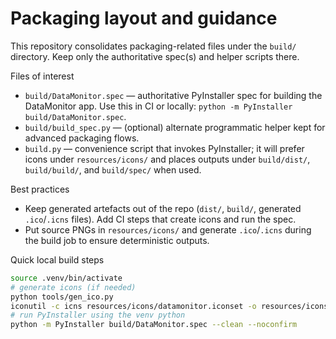 # Packaging layout and guidance

This repository consolidates packaging-related files under the `build/`
directory. Keep only the authoritative spec(s) and helper scripts there.

Files of interest
- `build/DataMonitor.spec` — authoritative PyInstaller spec for building the
  DataMonitor app. Use this in CI or locally: `python -m PyInstaller build/DataMonitor.spec`.
- `build/build_spec.py` — (optional) alternate programmatic helper kept for
  advanced packaging flows.
- `build.py` — convenience script that invokes PyInstaller; it will prefer
  icons under `resources/icons/` and places outputs under `build/dist/`,
  `build/build/`, and `build/spec/` when used.

Best practices
- Keep generated artefacts out of the repo (`dist/`, `build/`, generated
  `.ico`/`.icns` files). Add CI steps that create icons and run the spec.
- Put source PNGs in `resources/icons/` and generate `.ico`/`.icns` during
  the build job to ensure deterministic outputs.

Quick local build steps
```bash
source .venv/bin/activate
# generate icons (if needed)
python tools/gen_ico.py
iconutil -c icns resources/icons/datamonitor.iconset -o resources/icons/datamonitor.icns
# run PyInstaller using the venv python
python -m PyInstaller build/DataMonitor.spec --clean --noconfirm
```

